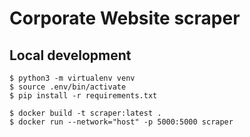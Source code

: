 # Corporate Website scraper

## Local development
``` shell
$ python3 -m virtualenv venv
$ source .env/bin/activate
$ pip install -r requirements.txt

$ docker build -t scraper:latest .
$ docker run --network="host" -p 5000:5000 scraper
```
